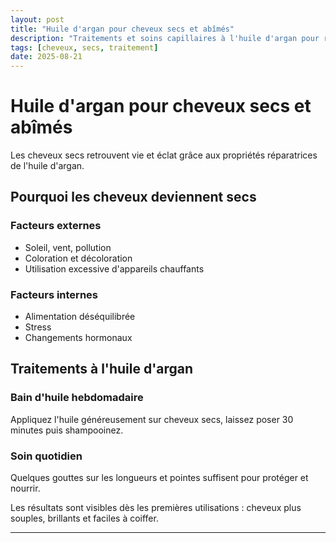 ```yaml
---
layout: post
title: "Huile d'argan pour cheveux secs et abîmés"
description: "Traitements et soins capillaires à l'huile d'argan pour réparer les cheveux secs et leur redonner brillance et douceur."
tags: [cheveux, secs, traitement]
date: 2025-08-21
---
```


# Huile d'argan pour cheveux secs et abîmés

Les cheveux secs retrouvent vie et éclat grâce aux propriétés réparatrices de l'huile d'argan.

## Pourquoi les cheveux deviennent secs

### Facteurs externes
- Soleil, vent, pollution
- Coloration et décoloration
- Utilisation excessive d'appareils chauffants

### Facteurs internes
- Alimentation déséquilibrée
- Stress
- Changements hormonaux

## Traitements à l'huile d'argan

### Bain d'huile hebdomadaire
Appliquez l'huile généreusement sur cheveux secs, laissez poser 30 minutes puis shampooinez.

### Soin quotidien
Quelques gouttes sur les longueurs et pointes suffisent pour protéger et nourrir.

Les résultats sont visibles dès les premières utilisations : cheveux plus souples, brillants et faciles à coiffer.

---